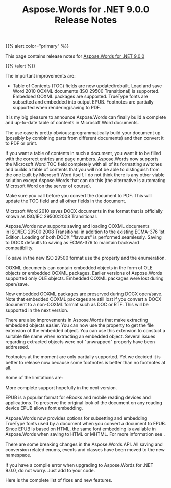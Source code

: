 ﻿---
title: Aspose.Words for .NET 9.0.0 Release Notes
articleTitle: Aspose.Words for .NET 9.0.0 Release Notes
linktitle: Aspose.Words for .NET 9.0.0 Release Notes
description: "Aspose.Words for .NET 9.0.0 Release Notes – the latest updates and fixes."
type: docs
weight: 60
url: /net/aspose-words-for-net-9-0-0-release-notes/
---

{{% alert color="primary" %}}

This page contains release notes for [Aspose.Words for .NET 9.0.0](https://downloads.aspose.com/words/net/new-releases/aspose.words-for-.net-9.0.0/)

{{% /alert %}}

The important improvements are:

- Table of Contents (TOC) fields are now updated/rebuilt.
  Load and save Word 2010 OOXML documents (ISO 29500 Transitional) is supported. 
  Embedded OOXML packages are supported. 
  TrueType fonts are subsetted and embedded into output EPUB.
  Footnotes are partially supported when rendering/saving to PDF. 



It is my big pleasure to announce Aspose.Words can finally build a complete and up-to-date table of contents in Microsoft Word documents.

The use case is pretty obvious: programmatically build your document up (possibly by combining parts from different documents) and then convert it to PDF or print.

If you want a table of contents in such a document, you want it to be filled with the correct entries and page numbers. Aspose.Words now supports the Microsoft Word TOC field completely with all of its formatting switches and builds a table of contents that you will not be able to distinguish from the one built by Microsoft Word itself. I do not think there is any other viable solution except Aspose.Words that can do this (the alternative is automating Microsoft Word on the server of course).

Make sure you call before you convert the document to PDF. This will update the TOC field and all other fields in the document.



Microsoft Word 2010 saves DOCX documents in the format that is officially known as ISO/IEC 29500:2008 Transitional.

Aspose.Words now supports saving and loading OOXML documents in ISO/IEC 29500:2008 Transitional in addition to the existing ECMA-376 1st Edition. Loading of both DOCX "flavours" is performed seamlessly. Saving to DOCX defaults to saving as ECMA-376 to maintain backward compatibility.

To save in the new ISO 29500 format use the property and the enumeration.



OOXML documents can contain embedded objects in the form of OLE objects or embedded OOXML packages. Earlier versions of Aspose.Words supported only OLE objects. Embedded OOXML packages were lost during open/save.

Now embedded OOXML packages are preserved during DOCX open/save. Note that embedded OOXML packages are still lost if you convert a DOCX document to a non-OOXML format such as DOC or RTF. This will be supported in the next version.

There are also improvements in Aspose.Words that make extracting embedded objects easier. You can now use the property to get the file extension of the embedded object. You can use this extension to constuct a suitable file name when extracting an embedded object. Several issues regarding extracted objects were not "unwrapped" properly have been addressed.



Footnotes at the moment are only partially supported. Yet we decided it is better to release now because some footnotes is better than no footnotes at all. 

Some of the limitations are:

More complete support hopefully in the next version.



EPUB is a popular format for eBooks and mobile reading devices and applications. To preserve the original look of the document on any reading device EPUB allows font embedding. 

Aspose.Words now provides options for subsetting and embedding TrueType fonts used by a document when you convert a document to EPUB. Since EPUB is based on HTML, the same font embedding is available in Aspose.Words when saving to HTML or MHTML. For more information see .



There are some breaking changes in the Aspose.Words API. All saving and conversion related enums, events and classes have been moved to the new namespace.

If you have a compile error when upgrading to Aspose.Words for .NET 9.0.0, do not worry. Just add to your code.



Here is the complete list of fixes and new features.
